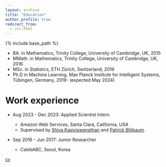 ```yaml
---
layout: archive
title: "Education"
author_profile: true
redirect_from:
  - /cv.html
---
```



{% include base_path %}


* BA. in Mathematics, Trinity College, University of Cambridge, UK, 2015
* MMath. in Mathematics, Trinity College, University of Cambridge, UK, 2016
* MSc. in Statistics, ETH Zürich, Switzerland, 2019
* Ph.D in Machine Learning, Max Planck Institute for Intelligent Systems, Tübingen, Germany, 2019- (expected May 2024)

Work experience
======
* Aug 2023 - Dec 2023: Applied Scientist Intern
  * Amazon Web Services, Santa Clara, California, USA
  * Supervised by [Shiva Kasiviswanathan](https://www.shivakasiviswanathan.com/index.html) and [Patrick Blöbaum](https://www.amazon.science/author/patrick-bloebaum). 

* Sep 2016 - Jun 2017: Junior Researcher
  * CalebABC, Seoul, Korea

[cv](/files/cv_jun.pdf)
